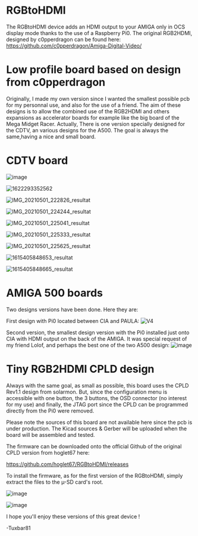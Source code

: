 # RGBtoHDMI
The RGBtoHDMI device adds an HDMI output to your AMIGA only in OCS display mode thanks to the use of a Raspberry Pi0.
The original RGB2HDMI, designed by c0pperdragon can be found here: https://github.com/c0pperdragon/Amiga-Digital-Video/

# Low profile board based on design from c0pperdragon
Originally, I made my own version since I wanted the smallest possible pcb for my personnal use, and also for the use of a friend.
The aim of these designs is to allow the combined use of the RGB2HDMI and others expansions as accelerator boards for example like the big board of the Mega Midget Racer.
Actually, There is one version specially designed for the CDTV, an various designs for the A500.
The goal is always the same,having a nice and small board.

# CDTV board
![image](https://user-images.githubusercontent.com/80821708/132410431-fb2bdf61-70f5-4863-b9c6-cae65485336b.png)

![1622293352562](https://user-images.githubusercontent.com/80821708/132410642-dd25a9fc-f3ce-4397-81d3-e1ae0d64e1fb.jpg)

![IMG_20210501_222826_resultat](https://user-images.githubusercontent.com/80821708/132411526-43023d0d-eaa4-41f6-a8fa-b204dde81fd9.jpg)

![IMG_20210501_224244_resultat](https://user-images.githubusercontent.com/80821708/132411543-d681bf73-5469-496c-a949-94a47b4ae61e.jpg)

![IMG_20210501_225041_resultat](https://user-images.githubusercontent.com/80821708/132411590-94cab32f-e762-4a70-8c78-0f1da8f854bf.jpg)

![IMG_20210501_225333_resultat](https://user-images.githubusercontent.com/80821708/132411599-e366d9e6-0eb8-45a4-b487-9b2f5f358822.jpg)

![IMG_20210501_225625_resultat](https://user-images.githubusercontent.com/80821708/132411629-3db1580f-56d0-429d-8ea7-b17f3332dc45.jpg)

![1615405848653_resultat](https://user-images.githubusercontent.com/80821708/132411637-d0491843-9d2f-4cf6-9086-303502c5d252.jpg)

![1615405848665_resultat](https://user-images.githubusercontent.com/80821708/132411645-ddd7a561-771b-46e4-bd82-97a1b9bce416.jpg)



# AMIGA 500 boards

Two designs versions have been done. Here they are:

First design with Pi0 located between CIA and PAULA:
![V4](https://user-images.githubusercontent.com/80821708/132412268-e0bb7d3b-5a37-4486-aa96-4f820c219baa.png)

Second version, the smallest design version with the Pi0 installed just onto CIA with HDMI output on the back of the AMIGA.
It was special request of my friend Lolof, and perhaps the best one of the two A500 design:
![image](https://user-images.githubusercontent.com/80821708/132412629-29ea0ea0-a922-4344-a19a-af96bae85576.png)


# Tiny RGB2HDMI CPLD design
Always with the same goal, as small as possible, this board uses the CPLD Rev1.1 design from solarmon. But, since the configuration menu is accessible with one button, the 3 buttons, the OSD connector (no interest for my use) and finally, the JTAG port since the CPLD can be programmed directly from the Pi0 were removed.

Please note the sources of this board are not available here since the pcb is under production. The Kicad sources & Gerber will be uploaded when the board will be assembled and tested.

The firmware can be downloaded onto the official Github of the original CPLD version from hoglet67 here:

https://github.com/hoglet67/RGBtoHDMI/releases

To install the firmware, as for the first version of the RGBtoHDMI, simply extract the files to the µ-SD card's root.

![image](https://user-images.githubusercontent.com/80821708/132826561-6fb60b14-e7db-407c-a425-348a76279220.png)

![image](https://user-images.githubusercontent.com/80821708/132827916-c7b55879-f51a-4bb0-92b4-2e005b7a4995.png)


I hope you'll enjoy these versions of this great device !

-Tuxbar81
